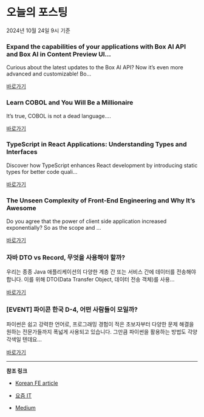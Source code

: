 # 오늘의 포스팅 
2024년 10월 24일 9시 기준 

### Expand the capabilities of your applications with Box AI API and Box AI in Content Preview UI… 

 Curious about the latest updates to the Box AI API? Now it’s even more advanced and customizable! Bo... 

 [바로가기](https://medium.com/m/signin?actionUrl=https%3A%2F%2Fmedium.com%2F_%2Fbookmark%2Fp%2F47dbbe652bd1&operation=register&redirect=https%3A%2F%2Fmedium.com%2Fbox-developer-blog%2Fexpand-the-capabilities-of-your-applications-with-box-ai-api-and-box-ai-in-content-preview-ui-47dbbe652bd1&source=------react---0-84----------react------bookmark_preview----ff2f7b93_c81c_4e38_b802_6878b9f587b8-------) 

### Learn COBOL and You Will Be a Millionaire 

 It’s true, COBOL is not a dead language.... 

 [바로가기](https://medium.com/m/signin?actionUrl=https%3A%2F%2Fmedium.com%2F_%2Fbookmark%2Fp%2Fbaeb8452afff&operation=register&redirect=https%3A%2F%2Flevelup.gitconnected.com%2Flearn-cobol-and-you-will-be-a-millionaire-baeb8452afff&source=------javascript---0-84----------javascript------bookmark_preview----faf6f459_1cc4_42d9_a353_71888fcac6e2-------) 

### TypeScript in React Applications: Understanding Types and Interfaces 

 Discover how TypeScript enhances React development by introducing static types for better code quali... 

 [바로가기](https://medium.com/m/signin?actionUrl=https%3A%2F%2Fmedium.com%2F_%2Fbookmark%2Fp%2Fe90a881ece1b&operation=register&redirect=https%3A%2F%2Fmedium.com%2F%40yashsisodiya%2Ftypescript-in-react-applications-understanding-types-and-interfaces-e90a881ece1b&source=------typescript---0-84----------typescript------bookmark_preview----ebf68c3e_7e75_493c_bd6d_7d5fc65ab680-------) 

### The Unseen Complexity of Front-End Engineering and Why It’s Awesome 

 Do you agree that the power of client side application increased exponentially? So as the scope and ... 

 [바로가기](https://medium.com/m/signin?actionUrl=https%3A%2F%2Fmedium.com%2F_%2Fbookmark%2Fp%2Fb8dcd5ad2d25&operation=register&redirect=https%3A%2F%2Fmedium.com%2F%40gokulnathpalanivel%2Fthe-unseen-complexity-of-front-end-engineering-and-why-its-awesome-b8dcd5ad2d25&source=------frontend---0-84----------frontend------bookmark_preview----2778303e_d2ab_41a2_9791_2ab4c5459774-------) 

### 자바 DTO vs Record, 무엇을 사용해야 할까? 

 우리는 종종 Java 애플리케이션의 다양한 계층 간 또는 서비스 간에 데이터를 전송해야 합니다. 이를 위해 DTO(Data Transfer Object, 데이터 전송 객체)를 사용... 

 [바로가기](https://yozm.wishket.com/magazine/detail/2814/) 

### [EVENT] 파이콘 한국 D-4, 어떤 사람들이 모일까? 

 파이썬은 쉽고 강력한 언어로, 프로그래밍 경험이 적은 초보자부터 다양한 문제 해결을 원하는 전문가들까지 폭넓게 사용되고 있습니다. 그만큼 파이썬을 활용하는 방법도 각양각색일 텐데요... 

 [바로가기](https://yozm.wishket.com/magazine/detail/2811/) 

---

**참조 링크**

- [Korean FE article](https://kofearticle.substack.com) 

- [요즘 IT](https://yozm.wishket.com/magazine) 

- [Medium](https://medium.com) 

